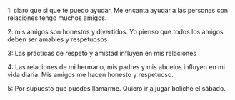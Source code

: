 1:
claro que si que te puedo ayudar.
Me encanta ayudar a las personas con relaciones
tengo muchos amigos.

2:
mis amigos son honestos y divertidos. Yo pienso que todos los amigos deben ser amables y respetuosos

3:
Las prácticas de respeto y amistad influyen en mis relaciones

4:
Las relaciones de mi hermano, mis padres y mis abuelos influyen en mi vida diaria. Mis amigos me hacen honesto y respetuoso.

5:
Por supuesto que puedes llamarme. Quiero ir a jugar boliche el sábado.